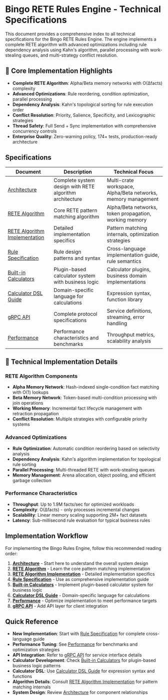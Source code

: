 # Bingo RETE Rules Engine - Technical Specifications

This document provides a comprehensive index to all technical specifications for the Bingo RETE Rules Engine. The engine implements a complete RETE algorithm with advanced optimizations including rule dependency analysis using Kahn's algorithm, parallel processing with work-stealing queues, and multi-strategy conflict resolution.

## 🧠 Core Implementation Highlights

- **Complete RETE Algorithm**: Alpha/Beta memory networks with O(Δfacts) complexity
- **Advanced Optimizations**: Rule reordering, condition optimization, parallel processing
- **Dependency Analysis**: Kahn's topological sorting for rule execution order
- **Conflict Resolution**: Priority, Salience, Specificity, and Lexicographic strategies
- **Thread Safety**: Full Send + Sync implementation with comprehensive concurrency controls
- **Enterprise Quality**: Zero-warning policy, 174+ tests, production-ready architecture

## Specifications

| Document | Description | Technical Focus |
|----------|-------------|-----------------|
| [Architecture](specs/architecture.md) | Complete system design with RETE algorithm architecture | Multi-crate workspace, Alpha/Beta networks, memory management |
| [RETE Algorithm](specs/rete-algorithm.md) | Core RETE pattern matching algorithm | Alpha/Beta networks, token propagation, working memory |
| [RETE Algorithm Implementation](specs/rete-algorithm-implementation.md) | Detailed implementation specifics | Pattern matching internals, optimization strategies |
| [Rule Specification](specs/rule-specification.md) | Rule design patterns and syntax | Cross-language implementation guide, rule semantics |
| [Built-in Calculators](specs/built-in-calculators.md) | Plugin-based calculator system with business logic | Calculator plugins, business domain implementations |
| [Calculator DSL Guide](specs/calculator-dsl-guide.md) | Domain-specific language for calculations | Expression syntax, function library |
| [gRPC API](specs/grpc-api.md) | Complete protocol specifications | Service definitions, streaming, error handling |
| [Performance](specs/performance.md) | Performance characteristics and benchmarks | Throughput metrics, scalability analysis |

## 🔬 Technical Implementation Details

### RETE Algorithm Components
- **Alpha Memory Network**: Hash-indexed single-condition fact matching with O(1) lookups
- **Beta Memory Network**: Token-based multi-condition processing with join operations
- **Working Memory**: Incremental fact lifecycle management with retraction propagation
- **Conflict Resolution**: Multiple strategies with configurable priority systems

### Advanced Optimizations
- **Rule Optimization**: Automatic condition reordering based on selectivity analysis
- **Dependency Analysis**: Kahn's algorithm implementation for topological rule sorting
- **Parallel Processing**: Multi-threaded RETE with work-stealing queues
- **Memory Management**: Arena allocation, object pooling, and efficient garbage collection

### Performance Characteristics
- **Throughput**: Up to 1.9M facts/sec for optimized workloads
- **Complexity**: O(Δfacts) - only processes incremental changes
- **Scalability**: Linear memory scaling supporting 2M+ fact datasets
- **Latency**: Sub-millisecond rule evaluation for typical business rules

## Implementation Workflow

For implementing the Bingo Rules Engine, follow this recommended reading order:

1. **[Architecture](specs/architecture.md)** - Start here to understand the overall system design
2. **[RETE Algorithm](specs/rete-algorithm.md)** - Learn the core pattern matching implementation
3. **[RETE Algorithm Implementation](specs/rete-algorithm-implementation.md)** - Detailed implementation specifics
4. **[Rule Specification](specs/rule-specification.md)** - Use as comprehensive implementation guide
5. **[Built-in Calculators](specs/built-in-calculators.md)** - Implement plugin-based calculator system for business logic
6. **[Calculator DSL Guide](specs/calculator-dsl-guide.md)** - Domain-specific language for calculations
7. **[Performance](specs/performance.md)** - Optimize implementation to meet performance targets
8. **[gRPC API](specs/grpc-api.md)** - Add API layer for client integration

## Quick Reference

- **New Implementation**: Start with [Rule Specification](specs/rule-specification.md) for complete cross-language guide
- **Performance Tuning**: See [Performance](specs/performance.md) for benchmarks and optimization strategies  
- **API Integration**: Refer to [gRPC API](specs/grpc-api.md) for service interface details
- **Calculator Development**: Check [Built-in Calculators](specs/built-in-calculators.md) for plugin-based business logic patterns
- **Calculator DSL**: Use [Calculator DSL Guide](specs/calculator-dsl-guide.md) for expression syntax and functions
- **Algorithm Details**: Consult [RETE Algorithm Implementation](specs/rete-algorithm-implementation.md) for pattern matching internals
- **System Design**: Review [Architecture](specs/architecture.md) for component relationships
